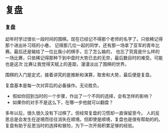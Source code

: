 # 复盘


### 复盘

幼年时学过很长一段时间的围棋。现在已经记不得那个老师的名字了。只依稀记得那个进出补习班的小巷，
记得那几位一起的同学，还有那一场拿了亚军的青年比赛。最后还是输给了一位比我小的棋手，忘了怎么输的，
也忘了究竟是什么样的一场比赛，只依稀记得那种下到中盘时大势已去的无奈，最后数目时的难受。可能也是这次
比赛让我觉得天赋上的差距，漫漫淡出了围棋的世界。

围棋的入门是定式，接着讲究的是推断和演算，取舍和大势，最后便是复盘。

复盘基本是每一次对弈后的必备操作。无论胜负。

- 假如你回到当时的一个步骤，作出了一个不同的选择，会有怎样的影响？
- 如果你的对手不是这么下，在哪一步他就可以翻盘？

多年以后，很久很久没有下过棋了。但经常复盘的习惯却一直保留至今。
人的反思总是会发生在逆境而往往消失在顺境。但即使是顺境，复盘也是很有帮助的的。
复盘有助于反思当时的选择和冒险，为下一次开局积累足够的经验。





